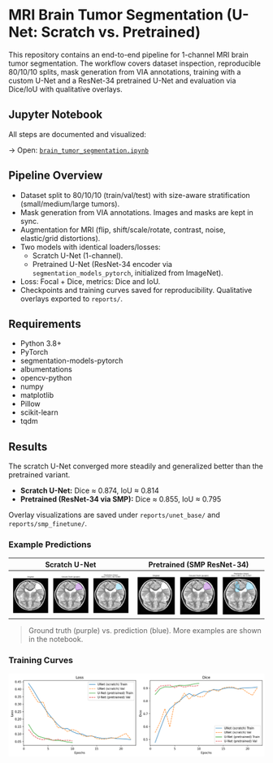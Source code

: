 # MRI Brain Tumor Segmentation (U-Net: Scratch vs. Pretrained)

This repository contains an end-to-end pipeline for 1-channel MRI brain tumor segmentation. The workflow covers dataset inspection, reproducible 80/10/10 splits, mask generation from VIA annotations, training with a custom U-Net and a ResNet-34 pretrained U-Net and evaluation via Dice/IoU with qualitative overlays.

## Jupyter Notebook

All steps are documented and visualized:

→ Open: [`brain_tumor_segmentation.ipynb`](./brain_tumor_segmentation.ipynb)

## Pipeline Overview

- Dataset split to 80/10/10 (train/val/test) with size-aware stratification (small/medium/large tumors).
- Mask generation from VIA annotations. Images and masks are kept in sync.
- Augmentation for MRI (flip, shift/scale/rotate, contrast, noise, elastic/grid distortions).
- Two models with identical loaders/losses:
  - Scratch U-Net (1-channel).
  - Pretrained U-Net (ResNet-34 encoder via `segmentation_models_pytorch`, initialized from ImageNet).
- Loss: Focal + Dice, metrics: Dice and IoU.
- Checkpoints and training curves saved for reproducibility. Qualitative overlays exported to `reports/`.

## Requirements

- Python 3.8+
- PyTorch
- segmentation-models-pytorch
- albumentations
- opencv-python
- numpy
- matplotlib
- Pillow
- scikit-learn
- tqdm

## Results

The scratch U-Net converged more steadily and generalized better than the pretrained variant.

- **Scratch U-Net:** Dice ≈ 0.874, IoU ≈ 0.814  
- **Pretrained (ResNet-34 via SMP):** Dice ≈ 0.855, IoU ≈ 0.795

Overlay visualizations are saved under `reports/unet_base/` and `reports/smp_finetune/`.

### Example Predictions

| Scratch U-Net | Pretrained (SMP ResNet-34) |
|---|---|
| ![Scratch overlay](reports/unet_base/unet_base_pred_003.png) | ![Pretrained overlay](reports/smp_finetune/smp_finetune_pred_003.png) |

> Ground truth (purple) vs. prediction (blue). More examples are shown in the notebook.

### Training Curves

![Loss & Dice Curves](reports/plots/unet_vs_smp.png)
